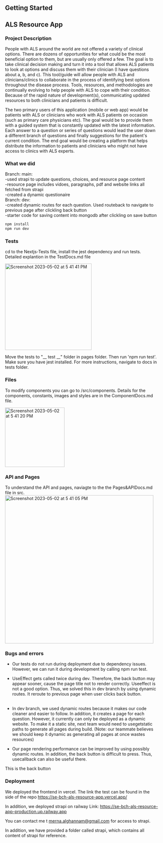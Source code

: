 ## Getting Started

## ALS Resource App

### Project Description
People with ALS around the world are not offered a variety of clinical options. There are dozens of opportunities for what could be the most beneficial option to them, but are usually only offered a few.  The goal is to take clinical decision making and turn it into a tool that allows ALS patients to look at options and discuss them with their clinician (I have questions about a, b, and c). This tool/guide will allow people with ALS and clinicians/clinics to collaborate in the process of identifying best options throughout the disease process. Tools, resources, and methodologies are continually evolving to help people with ALS to cope with their condition. Because of the rapid nature of development(s), communicating updated resources to both clinicians and patients is difficult. 

The two primary users of this application (mobile or web app) would be patients with ALS or clinicians who work with ALS patients on occasion (such as primary care physicians etc).  The goal would be to provide them with a guided system that is constantly updated with the latest information. Each answer to a question or series of questions would lead the user down a different branch of questions and finally suggestions for the patient's current condition. The end goal would be creating a platform that helps distribute the information to patients and clinicians who might not have access to clinics with ALS experts. 

### What we did
Branch: main: <br>
-used strapi to update questions, choices, and resource page content <br>
-resource page includes vidoes, paragraphs, pdf and website links all fetched from strapi <br>
-created a dynamic questionaire <br>
Branch: dev:<br>
-created dynamic routes for each question. Used routeback to navigate to previous page after clickling back button <br>
-starter code for saving content into mongodb after clickling on save button <br>


```bash
npm install
npm run dev
```
### Tests
cd to the Nextjs-Tests file, install the jest dependency and run tests. Detailed explantion in the TestDocs.md file

<img width="285" alt="Screenshot 2023-05-02 at 5 41 41 PM" src="https://user-images.githubusercontent.com/86805856/235793030-dfd1807f-3157-4a73-a605-c2cae6f6e88e.png">


Move the tests to "__ test __" folder in pages folder. Then run 'npm run test'. Make sure you have jest installed. For more instructions, navigate to docs in tests folder.


### Files
To modify components you can go to /src/components. Details for the components, constants,
images and styles are in the ComponentDocs.md file.

<img width="196" alt="Screenshot 2023-05-02 at 5 41 20 PM" src="https://user-images.githubusercontent.com/86805856/235792999-e6a4e35a-8127-45d3-b8c7-c9b593922b25.png">

### API and Pages
To understand the API and pages, naviagte to the the Pages&APIDocs.md file in src.
<img width="489" alt="Screenshot 2023-05-02 at 5 41 05 PM" src="https://user-images.githubusercontent.com/86805856/235792972-93dc9152-dc3a-4bfa-89c6-942290798f1d.png">

### Bugs and errors

- Our tests do not run during deployment due to dependency issues. However, we can run it during development by calling npm run test.

- UseEffect gets called twice during dev. Therefore, the back button may appear sooner, cause the page title not to render correctly. Useeffect is not a good option. Thus, we solved this in dev branch by using dynamic routes. It reroute to previous page when user clicks back button. <br><br> 

- In dev branch, we used dynamic routes because it makes our code cleaner and easier to follow. In addition, it creates a page for each question. However, it currently can only be deployed as a dynamic website. To make it a static site, next team would need to usegetstatic paths to generate all pages during build. (Note: our teammate believes we should keep it dynamic as generating all pages at once wastes resources)

- Our page rendering performance can be improved by using possibly dynamic routes. In addition, the back button is difficult to press. Thus, usecallback can also be useful there. 

This is the back button


### Deployment

We deployed the frontend in vercel. The link the test can be found in the side of the repo
https://se-bch-als-resource-app.vercel.app/

In addition, we deployed strapi on railway
Link: https://se-bch-als-resource-app-production.up.railway.app

You can contact me t merna.alghannam@gmail.com for access to strapi. 

In addition, we have provided a folder called strapi, which contains all content of strapi for reference.
